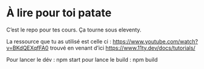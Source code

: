 # À lire pour toi patate

C’est le repo pour tes cours. Ça tourne sous eleventy.

La ressource que tu as utilisé est celle ci : https://www.youtube.com/watch?v=BKdQEXqfFA0 trouvé en venant d’ici https://www.11ty.dev/docs/tutorials/

Pour lancer le dév : npm start
pour lance le build : npm build